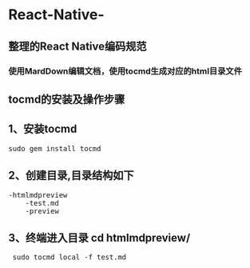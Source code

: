 # React-Native-
## 整理的React Native编码规范

### 使用MardDown编辑文档，使用tocmd生成对应的html目录文件

## tocmd的安装及操作步骤

## 1、安装tocmd
<pre>sudo gem install tocmd</pre>

## 2、创建目录,目录结构如下
 <pre>-htmlmdpreview
  	-test.md
	-preview
</pre>

## 3、终端进入目录 cd htmlmdpreview/
<pre> sudo tocmd_local -f test.md </pre>


